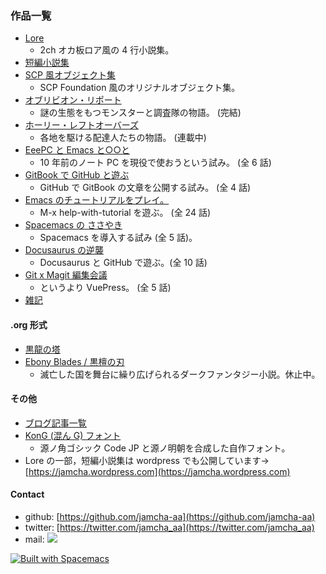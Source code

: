 ### 作品一覧

-   [Lore](https://jamcha-aa.github.io/Lore/)
    + 2ch オカ板ロア風の 4 行小説集。
-   [短編小説集](https://jamcha-aa.github.io/ShortShort/)
-   [SCP 風オブジェクト集](https://jamcha-aa.github.io/SCP/)
    + SCP Foundation 風のオリジナルオブジェクト集。
-   [オブリビオン・リポート](https://jamcha-aa.github.io/OblivionReports/)
    + 謎の生態をもつモンスターと調査隊の物語。 (完結)
-   [ホーリー・レフトオーバーズ](https://jamcha-aa.github.io/holy-leftovers/)
    + 各地を駆ける配達人たちの物語。 (連載中)
-   [EeePC と Emacs と○○と](https://jamcha-aa.github.io/EeePC/)
    + 10 年前のノート PC を現役で使おうという試み。 (全 6 話)
-   [GitBook で GitHub と遊ぶ](https://jamcha-aa.github.io/Gitbook-Guide/)
    + GitHub で GitBook の文章を公開する試み。 (全 4 話)
-   [Emacs のチュートリアルをプレイ。](https://jamcha-aa.github.io/Emacs-tutorial/)
    + M-x help-with-tutorial を遊ぶ。 (全 24 話)
-   [Spacemacs の ささやき](https://jamcha-aa.github.io/Spacemacs-Guide/)
    + Spacemacs を導入する試み (全 5 話)。
-   [Docusaurus の逆襲](https://jamcha-aa.github.io/Docusaurus-Guide/)
    + Docusaurus と GitHub で遊ぶ。(全 10 話)
-   [Git x Magit 編集会議](https://jamcha-aa.github.io/magit-meeting/)
    + というより VuePress。 (全 5 話)
-   [雑記](https://jamcha-aa.gitbook.io/column/)

#### .org 形式
-   [黒龍の塔](https://github.com/jamcha-aa/TowerofThem)
-   [Ebony Blades / 黒檀の刃](https://github.com/jamcha-aa/EbonyBlades)
    + 滅亡した国を舞台に繰り広げられるダークファンタジー小説。休止中。

#### その他

-   [ブログ記事一覧](https://jamcha-aa.github.io/archive.html) 
-   [KonG (混ん G) フォント](https://github.com/jamcha-aa/KonG)
    + 源ノ角ゴシック Code JP と源ノ明朝を合成した自作フォント。
-   Lore の一部，短編小説集は wordpress でも公開しています→ [https://jamcha.wordpress.com](https://jamcha.wordpress.com)

#### Contact

-   github: [https://github.com/jamcha-aa](https://github.com/jamcha-aa)
-   twitter: [https://twitter.com/jamcha_aa](https://twitter.com/jamcha_aa)
-   mail: ![](https://services.nexodyne.com/email/icon/DmmOkiL%2B.Lhw/Owdx44Y%3D/R01haWw%3D/0/image.png)

[![Built with Spacemacs](https://cdn.rawgit.com/syl20bnr/spacemacs/442d025779da2f62fc86c2082703697714db6514/assets/spacemacs-badge.svg)](http://spacemacs.org)
